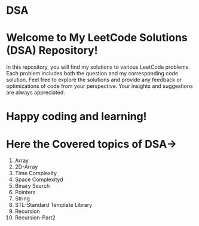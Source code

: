 # DSA
# Welcome to My LeetCode Solutions (DSA) Repository!

In this repository, you will find my solutions to various LeetCode problems. Each problem includes both the question and my corresponding code solution. Feel free to explore the solutions and provide any feedback or optimizations of code from your perspective. Your insights and suggestions are always appreciated.

# Happy coding and learning!
# Here the Covered topics of DSA->
01. Array
02. 2D-Array
03. Time Complexity
04. Space Complexityd
05. Binary Search
06. Pointers
07. String
08. STL-Standard Template Library
09. Recursion
10. Recursion-Part2